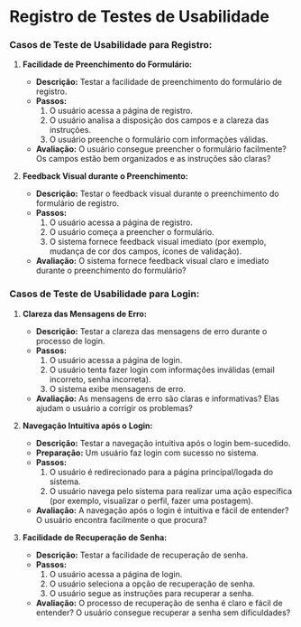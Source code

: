 # Registro de Testes de Usabilidade

### Casos de Teste de Usabilidade para Registro:

1. **Facilidade de Preenchimento do Formulário:**
   - **Descrição:** Testar a facilidade de preenchimento do formulário de registro.
   - **Passos:**
     1. O usuário acessa a página de registro.
     2. O usuário analisa a disposição dos campos e a clareza das instruções.
     3. O usuário preenche o formulário com informações válidas.
   - **Avaliação:** O usuário consegue preencher o formulário facilmente? Os campos estão bem organizados e as instruções são claras?

2. **Feedback Visual durante o Preenchimento:**
   - **Descrição:** Testar o feedback visual durante o preenchimento do formulário de registro.
   - **Passos:**
     1. O usuário acessa a página de registro.
     2. O usuário começa a preencher o formulário.
     3. O sistema fornece feedback visual imediato (por exemplo, mudança de cor dos campos, ícones de validação).
   - **Avaliação:** O sistema fornece feedback visual claro e imediato durante o preenchimento do formulário?

### Casos de Teste de Usabilidade para Login:

1. **Clareza das Mensagens de Erro:**
   - **Descrição:** Testar a clareza das mensagens de erro durante o processo de login.
   - **Passos:**
     1. O usuário acessa a página de login.
     2. O usuário tenta fazer login com informações inválidas (email incorreto, senha incorreta).
     3. O sistema exibe mensagens de erro.
   - **Avaliação:** As mensagens de erro são claras e informativas? Elas ajudam o usuário a corrigir os problemas?

2. **Navegação Intuitiva após o Login:**
   - **Descrição:** Testar a navegação intuitiva após o login bem-sucedido.
   - **Preparação:** Um usuário faz login com sucesso no sistema.
   - **Passos:**
     1. O usuário é redirecionado para a página principal/logada do sistema.
     2. O usuário navega pelo sistema para realizar uma ação específica (por exemplo, visualizar o perfil, fazer uma postagem).
   - **Avaliação:** A navegação após o login é intuitiva e fácil de entender? O usuário encontra facilmente o que procura?

3. **Facilidade de Recuperação de Senha:**
   - **Descrição:** Testar a facilidade de recuperação de senha.
   - **Passos:**
     1. O usuário acessa a página de login.
     2. O usuário seleciona a opção de recuperação de senha.
     3. O usuário segue as instruções para recuperar a senha.
   - **Avaliação:** O processo de recuperação de senha é claro e fácil de entender? O usuário consegue recuperar a senha sem dificuldades?
